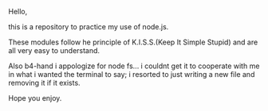 Hello,

this is a repository to practice my use of node.js.

These modules follow he principle of K.I.S.S.(Keep It Simple Stupid) and are all very easy to understand.

Also b4-hand i appologize for node fs... i couldnt get it to cooperate with me in what i wanted the terminal to say;
i resorted to just writing a new file and removing it if it exists.

Hope you enjoy.
